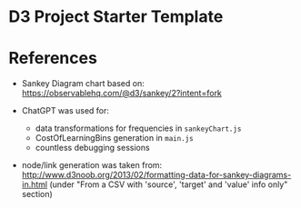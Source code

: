 # D3 Project Starter Template

# References

- Sankey Diagram chart based on: https://observablehq.com/@d3/sankey/2?intent=fork

- ChatGPT was used for:

  - data transformations for frequencies in `sankeyChart.js`
  - CostOfLearningBins generation in `main.js`
  - countless debugging sessions

- node/link generation was taken from: http://www.d3noob.org/2013/02/formatting-data-for-sankey-diagrams-in.html (under "From a CSV with 'source', 'target' and 'value' info only" section)
